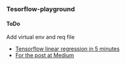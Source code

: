 ### Tesorflow-playground
#### ToDo
Add virtual env and req file

* [Tensorflow linear regression in 5 minutes](https://github.com/kohn1001/tesorflow-playground/blob/master/linear_regression/linear_regression_tensorflow_basic.ipynb)
* [For the post at Medium](https://medium.com/hackernoon/build-your-first-tensorflow-model-in-5-minutes-77237e3cf76d)
